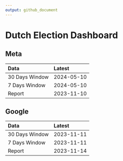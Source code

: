 ```yaml
---
output: github_document
---
```


# Dutch Election Dashboard



## Meta


|Data           |Latest     |
|:--------------|:----------|
|30 Days Window |2024-05-10 |
|7 Days Window  |2024-05-10 |
|Report         |2023-11-10 |

## Google


|Data           |Latest     |
|:--------------|:----------|
|30 Days Window |2023-11-11 |
|7 Days Window  |2023-11-11 |
|Report         |2023-11-14 |
